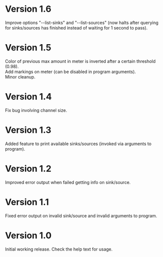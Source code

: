 # Version 1.6

Improve options "--list-sinks" and "--list-sources" (now halts after querying
for sinks/sources has finished instead of waiting for 1 second to pass).

# Version 1.5

Color of previous max amount in meter is inverted after a certain threshold
(0.98).  
Add markings on meter (can be disabled in program arguments).  
Minor cleanup.

# Version 1.4

Fix bug involving channel size.

# Version 1.3

Added feature to print available sinks/sources (invoked via arguments to
program).

# Version 1.2

Improved error output when failed getting info on sink/source.

# Version 1.1

Fixed error output on invalid sink/source and invalid arguments to program.

# Version 1.0

Initial working release. Check the help text for usage.
